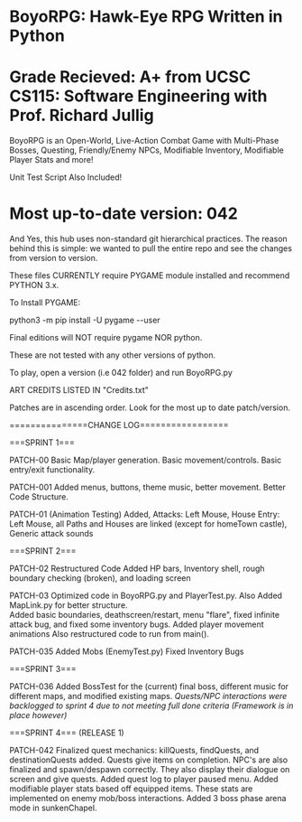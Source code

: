 # BoyoRPG: Hawk-Eye RPG Written in Python
# Grade Recieved: A+ from UCSC CS115: Software Engineering with Prof. Richard Jullig

BoyoRPG is an Open-World, Live-Action Combat Game with Multi-Phase Bosses, Questing, Friendly/Enemy NPCs, Modifiable Inventory, Modifiable Player Stats and more! 

Unit Test Script Also Included!


# Most up-to-date version: 042

And Yes, this hub uses non-standard git hierarchical practices. 
The reason behind this is simple: we wanted to pull the entire repo and see the changes from version to version. 

These files CURRENTLY require PYGAME module installed and recommend PYTHON 3.x. 

To Install PYGAME: 

python3 -m pip install -U pygame --user

Final editions will NOT require pygame NOR python. 

These are not tested with any other versions of python. 

To play, open a version (i.e 042 folder) and run BoyoRPG.py

ART CREDITS LISTED IN "Credits.txt"

Patches are in ascending order. Look for the most up to date patch/version. 

===============CHANGE LOG=================

===SPRINT 1===

PATCH-00
Basic Map/player generation. Basic movement/controls. Basic entry/exit functionality.

PATCH-001
Added menus, buttons, theme music, better movement. 
Better Code Structure.

PATCH-01 (Animation Testing) 
Added, Attacks: Left Mouse, House Entry: Left Mouse, all Paths and Houses are linked (except for homeTown castle), Generic attack sounds

===SPRINT 2===

PATCH-02
Restructured Code 
Added HP bars, Inventory shell, rough boundary checking (broken),  and loading screen

PATCH-03
Optimized code in BoyoRPG.py and PlayerTest.py. Also Added MapLink.py for better structure.  
Added basic boundaries, deathscreen/restart, menu "flare", fixed infinite attack bug, and fixed some inventory bugs. 
Added player movement animations
Also restructured code to run from main(). 

PATCH-035
Added Mobs (EnemyTest.py)
Fixed Inventory Bugs

===SPRINT 3===

PATCH-036
Added BossTest for the (current) final boss, different music for different maps, and modified existing maps. 
*Quests/NPC interactions were backlogged to sprint 4 due to not meeting full done criteria (Framework is in place however)*


===SPRINT 4=== (RELEASE 1)

PATCH-042
Finalized quest mechanics: killQuests, findQuests, and destinationQuests added. Quests give items on completion. 
NPC's are also finalized and spawn/despawn correctly. They also display their dialogue on screen and give quests. 
Added quest log to player paused menu. 
Added modifiable player stats based off equipped items. These stats are implemented on enemy mob/boss interactions. 
Added 3 boss phase arena mode in sunkenChapel. 
